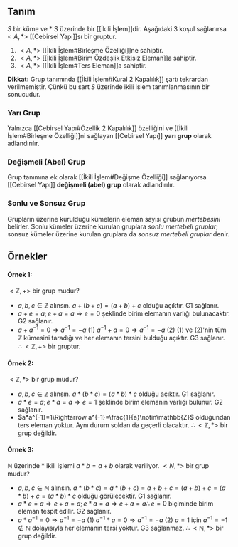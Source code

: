## Tanım
$S$ bir küme ve $*$ S üzerinde bir [[İkili İşlem]]dir. Aşağıdaki 3 koşul sağlanırsa $<A, *>$ [[Cebirsel Yapı]]sı bir gruptur.
1. $<A,*>$ [[İkili İşlem#Birleşme Özelliği]]ne sahiptir.
2. $<A,*>$ [[İkili İşlem#Birim Özdeşlik Etkisiz Eleman]]a sahiptir.
3. $<A,*>$ [[İkili İşlem#Ters Eleman]]a sahiptir.

**Dikkat:** Grup tanımında [[İkili İşlem#Kural 2 Kapalılık]] şartı tekrardan verilmemiştir. Çünkü bu şart $S$ üzerinde ikili işlem tanımlanmasının bir sonucudur.

### Yarı Grup
Yalnızca [[Cebirsel Yapı#Özellik 2 Kapalılık]] özelliğini ve [[İkili İşlem#Birleşme Özelliği]]ni sağlayan [[Cebirsel Yapı]] **yarı grup** olarak adlandırılır.

### Değişmeli (Abel) Grup
Grup tanımına ek olarak [[İkili İşlem#Değişme Özelliği]] sağlanıyorsa [[Cebirsel Yapı]] **değişmeli (abel) grup** olarak adlandırılır.

### Sonlu ve Sonsuz Grup
Grupların üzerine kurulduğu kümelerin eleman sayısı grubun *mertebesini* belirler. Sonlu kümeler üzerine kurulan gruplara *sonlu mertebeli gruplar*; sonsuz kümeler üzerine kurulan gruplara da *sonsuz mertebeli gruplar* denir.

## Örnekler
#### Örnek 1:
$<\mathbb{Z}, +>$ bir grup mudur?

- $a,b,c\in \mathbb{Z}$ alınsın. $a+(b+c) = (a+b)+c$ olduğu açıktır. G1 sağlanır.
- $a+e=a; e+a=a \Rightarrow e=0$ şeklinde birim elemanın varlığı bulunacaktır. G2 sağlanır. 
- $a+a^{-1}=0 \Rightarrow a^{-1}=-a$ (1)
   $a^{-1}+a=0\Rightarrow a^{-1}=-a$ (2)
  (1) ve (2)'nin tüm $\mathbb{Z}$ kümesini taradığı ve her elemanın tersini bulduğu açıktır. G3 sağlanır.
$\therefore <\mathbb{Z}, +>$ bir gruptur.

#### Örnek 2:
$<\mathbb{Z},*>$ bir grup mudur?

- $a,b,c\in\mathbb{Z}$ alınsın. $a*(b*c)=(a*b)*c$ olduğu açıktır. G1 sağlanır.
- $a*e=a; e*a=a \Rightarrow e = 1$ şeklinde birim elemanın varlığı bulunur. G2 sağlanır.
- $a*a^{-1}=1\Rightarrow a^{-1}=\frac{1}{a}\notin\mathbb{Z}$ olduğundan ters eleman yoktur. Aynı durum soldan da geçerli olacaktır.
$\therefore <\mathbb{Z}, *>$ bir grup değildir.

#### Örnek 3:
$\mathbb{N}$ üzerinde \* ikili işlemi $a*b=a+b$ olarak veriliyor. $<N,*>$ bir grup mudur?

- $a,b,c\in\mathbb{N}$ alınsın. $a*(b*c)=a*(b+c)=a+b+c=(a+b)+c=(a*b)+c=(a*b)*c$ olduğu görülecektir. G1 sağlanır.
- $a*e=a\Rightarrow e+a=a; e*a=a\Rightarrow e+a=a\therefore e=0$ biçiminde birim eleman tespit edilir. G2 sağlanır.
- $a*a^{-1}=0\Rightarrow a^{-1}=-a$ (1)
   $a^{-1}*a=0\Rightarrow a^{-1}=-a$ (2)
   $a=1$ için $a^{-1}=-1\notin\mathbb{N}$ dolayısıyla her elemanın tersi yoktur. G3 sağlanmaz.
$\therefore<\mathbb{N},*>$ bir grup değildir.